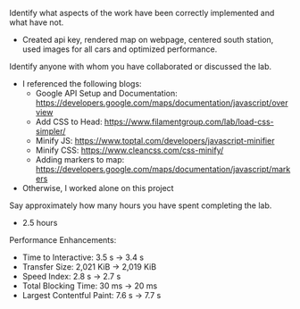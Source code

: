 Identify what aspects of the work have been correctly implemented and what have not.
- Created api key, rendered map on webpage, centered south station, used images for all cars and optimized performance.

Identify anyone with whom you have collaborated or discussed the lab.
- I referenced the following blogs:
    - Google API Setup and Documentation: https://developers.google.com/maps/documentation/javascript/overview
    - Add CSS to Head: https://www.filamentgroup.com/lab/load-css-simpler/
    - Minify JS: https://www.toptal.com/developers/javascript-minifier
    - Minify CSS: https://www.cleancss.com/css-minify/
    - Adding markers to map: https://developers.google.com/maps/documentation/javascript/markers
- Otherwise, I worked alone on this project

Say approximately how many hours you have spent completing the lab.
- 2.5 hours

Performance Enhancements:
- Time to Interactive: 3.5 s -> 3.4 s
- Transfer Size: 2,021 KiB -> 2,019 KiB
- Speed Index: 2.8 s -> 2.7 s
- Total Blocking Time: 30 ms -> 20 ms
- Largest Contentful Paint: 7.6 s -> 7.7 s